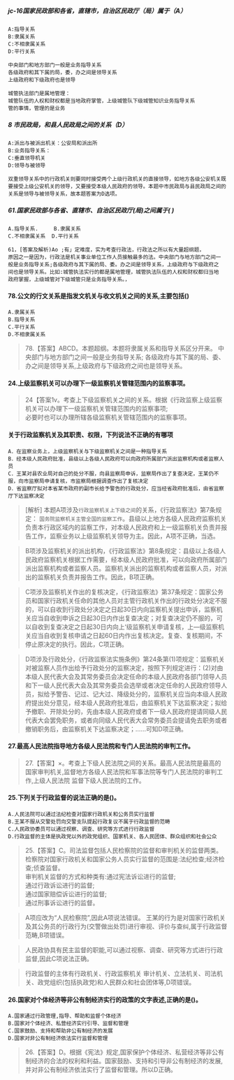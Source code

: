 

##### jc-16国家民政部和各省，直辖市，自治区民政厅（局）属于（A）
    A:指导关系
    B:隶属关系
    C:不相隶属关系
    D:平行关系
    
    中央部门和地方部门一般是业务指导关系
    各级政府和其下属的局，委，办之间是领导关系
    上级政府和下级政府也是领导

    城管执法部门是属地管理：
    城管队伍的人权和财权都是当地政府掌管，上级城管队下级城管知识业务指导关系
    管的事情，管理的是业务    

##### 8 市民政局，和县人民政局之间的关系（D）
    A:派出与被派出机关：公安局和派出所
    B:业务指导关系：
    C:垂直领导机关
    D:领导与被领导
    
    双重领导关系中的行政机关则要同时接受两个上级行政机关的直接领导，如地方各级公安机关既要接受上级公安机关的领导，又要接受本级人民政府的领导。本题中市民政局与县民政局之间的关系是领导与被领导关系，故本题答案为D选项。

##### 61.国家民政部与各省、直辖市、自治区民政厅(局)之间属于( )
    A.指导关系.     B.隶属关系
    C.不相隶属关系  D.平行关系
    
    61，[答案及解析)Ao ;有」定难度，实为考查行政法，行政法之所以有大量超纲题，
    原因之一是因为，行政法是机关事业单位工作人员接触最多的法。中央部门与地方部门之间一
    般是业务指导关系;各级政府与其下属的局、委。办之间是领导关系，上级政府与下级政府之
    间也是领导关系。比如:城管执法实行的都是属地管理，城管执法队伍的人权和财权都归当地
    政府掌握，上级城管对下级城管只是业务指导关系。，    
    
#### 78.公文的行文关系是指发文机关与收文机关之间的关系,主要包括()
    A.隶属关系
    B.指导关系
    C.平行关系
    D.不相隶属关系

>   78.【答案】ABCD。本题超纲。本题将隶属关系和指导关系区分开来。
中央部门与地方部门之间一般是业务指导关系;
各级政府与其下属的局、委、办之间是领导关系,上级政府与下级政府之间也是领导关系。



#### 24.上级监察机关可以办理下一级监察机关管辖范围内的监察事项。
>   24【答案1v。考查上下级监察机关之间的关系。根据《行政监察上级监察机关可以办理下一级监察机关管辖范围内的监察事项;     
必要时也可以办理所辖各级监察机关管辖范围内的监察事项。    

#### 关于行政监察机关及其职责、权限，下列说法不正确的有哪项
    A．在监察业务上，上级监察机关与下级监察机关之间是一种指导关系
    B．经本级人民政府批准，县级以上各级人民政府可以向政府所属部门派出监察机构或者监察人员
    C．王某对县农业局对自己的处分不服，向县监察局申诉，监察局作出了复查决定，王某仍不服，向市监察局申请复核，市监察局根据调查作出了复核决定
    D．省监察厅拟对本省某市政府的副市长给予警告的行政处分，应当经省政府批准后，由省监察厅下达监察决定

>   [解析] 本题A项涉及`行政监察机关上下级之间`的关系，《行政监察法》第7条规定：
`国务院监察机关主管全国的监察工作`。县级以上地方各级人民政府监察机关负责本行政区域内的监察工作，对本级人民政府和上一级监察机关负责并报告工作，监察业务以上级监察机关领导为主。因此，A项不正确，当选。 

>   B项涉及监察机关的派出机构，《行政监察法》第8条规定：县级以上各级人民政府监察机关根据工作需要，经本级人民政府批准，可以向政府所属部门派出监察机构或者监察人员。监察机关派出的监察机构或者监察人员，对派出的监察机关负责并报告工作。因此，B项正确。 

>   C项涉及监察机关作出的复核决定，《行政监察法》第37条规定：国家公务员和国家行政机关任命的其他人员对主管行政机关作出的行政处分决定不服的，可以自收到行政处分决定之日起30日内向监察机关提出申诉，监察机关应当自收到申诉之日起30日内作出复查决定；对复查决定仍不服的，可以自收到复查决定之日起30日内向上‘级监察机关申请复核，上―级监察机关应当自收到复核申请之日起60日内作出复核决定。复查、复核期间，不停止原决定的执行。因此，C项正确。 

>   D项涉及行政处分，《行政监察法实施条例》第24条第(1)项规定：监察机关对被监察人员作出给予行政处分的监察决定，按照下列规定进行：(2)对由本级人民代表大会及其常务委员会决定任命的本级人民政府各部门领导人员和下一级人民代表大会及其常务委员会选举或者决定任命的人民政府领导人员，拟给予警告、记过、记大过、降级处分的，监察机关应当向本级人民政府提出处分意见，经本级人民政府批准后，由监察机关下达监察决定；拟给予撤职、开除处分的，先由本级人民政府或者下一级人民政府提请同级人民代表大会罢免职务，或者向同级人民代表大会常务委员会提请免去职务或者撤销职务后，由监察机关下达监察决定；……可知D项正确。


#### 27.最高人民法院指导地方各级人民法院和专门人民法院的审判工作。
>   27.【答案】×。考查上下级人民法院之间的关系。最高人民法院是最高的
    国家审判机关,监督地方各级人民法院和军事法院等专门人民法院的审判工作,上级人民法院
    监督下级人民法院的工作。    

#### 25.下列关于行政监督的说法正确的是()。
    A.人民法院可以通过法纪检查对国家行政机关和公务员实行监督
    B.王某不服从交警处罚向交警支队提起行政复议不属于行政监督的范畴
    C.人民政协委员可以通过视察、调查、研究等方式进行行政监督
    D.行政监督的主体是执政党以外的政党组织、国家机关、各人民团体、群众组织和社会公众
>   25.【答案】C。司法监督包括人民检察院的监督和审判机关的监督两类。
检察院对国家行政机关和国家公务人员实行监督的范围是:法纪检查;经济检查;侦查监督。    
审判机关监督的方式和种类有:通过宪法诉讼进行的监督;    
通过行政诉讼进行的监督;    
通过国家赔偿诉讼进行的监督;    
通过刑事诉讼进行的监督。    

>   A项应改为“人民检察院”,因此A项说法错误。
王某的行为是对国家行政机关及其公务员的行政行为(交警做出处罚)进行审视、评价与查纠,属于行政监督范畴,B项错误。

>   人民政协具有民主监督的职能,可以通过视察、调查、研究等方式进行行政监督,因此C项说法正确。

>   行政监督的主体有行政机关、行政监察机关
    审计机关、立法机关、司法机关、政党组织(包括执政党)和人民群众和社会团体等,D项错误。

#### 26.国家对个体经济等非公有制经济实行的政策的文字表述,正确的是()。
    A.国家通过行政管理,指导、帮助和监督个体经济
    B.国家对个体经济、私营经济实行引导、监督和管理
    C.国家鼓励、支持和帮助非公有制经济的发展
    D.国家对非公有制经济依法实行监督和管理
>   26.【答案】D。根据《宪法》规定,国家保护个体经济、私营经济等非公有
    制经济的合法的权利和利益。国家鼓励、支持和引导非公有制经济的发展,
    并对非公有制经济依法实行了监督和管理。所以D正确。













    
